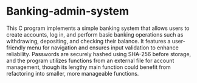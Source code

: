 # Banking-admin-system
This C program implements a simple banking system that allows users to create accounts, log in, and perform basic banking operations such as withdrawing, depositing, and checking their balance. It features a user-friendly menu for navigation and ensures input validation to enhance reliability. Passwords are securely hashed using SHA-256 before storage, and the program utilizes functions from an external file for account management, though its lengthy main function could benefit from refactoring into smaller, more manageable functions.
